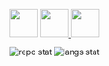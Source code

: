 <!-- Neovim Icon -->
<img src="https://cdn.jsdelivr.net/gh/tandpfun/skill-icons/icons/neovim.svg" width="50" height="50" />

<!-- LinkedIn Icon -->
<a href="https://www.linkedin.com/in/your-profile/">
  <img src="https://cdn.jsdelivr.net/gh/tandpfun/skill-icons/icons/linkedin.svg" width="50" height="50" />
</a>

<!-- Gatsby Icon -->
<img src="https://cdn.jsdelivr.net/gh/tandpfun/skill-icons/icons/gatsby.svg" width="50" height="50" />


<svg width="256" height="256" viewBox="0 0 256 256" fill="none" xmlns="http://www.w3.org/2000/svg">

![repo stat](https://github-readme-stats.vercel.app/api?username=bsyRui&theme=dark&show_icons=true&count_private=true&count_private=true&border_color=000000&bg_color=101010)
![langs stat](https://github-readme-stats.vercel.app/api/top-langs/?username=bsyRui&theme=dark&langs_count=10&layout=compact&exclude_repo=SR-Tools,ScriptFunctions&hide=Pascal&border_color=000000&bg_color=101010)

